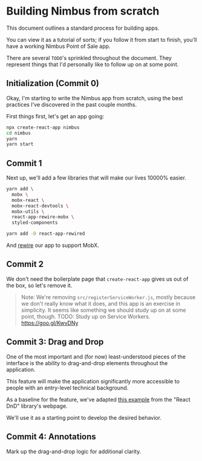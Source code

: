# Building Nimbus from scratch

This document outlines a standard process for building apps.

You can view it as a tutorial of sorts;
if you follow it from start to finish,
you'll have a working Nimbus Point of Sale app.

There are several `TODO`'s sprinkled throughout the document.
They represent things that I'd personally like to follow up on at some point.

## Initialization (Commit 0)

Okay, I'm starting to write the Nimbus app from scratch,
using the best practices I've discovered in the past couple months.

First things first, let's get an app going:

```bash
npx create-react-app nimbus
cd nimbus
yarn
yarn start
```

## Commit 1

Next up, we'll add a few libraries that will make our lives 10000% easier.

```bash
yarn add \
  mobx \
  mobx-react \
  mobx-react-devtools \
  mobx-utils \
  react-app-rewire-mobx \
  styled-components

yarn add -D react-app-rewired
```

And [rewire] our app to support MobX.

[rewire]: https://github.com/timarney/react-app-rewired/tree/master/packages/react-app-rewire-mobx

## Commit 2

We don't need the boilerplate page
that `create-react-app` gives us out of the box,
so let's remove it.

> Note: We're removing `src/registerServiceWorker.js`,
> mostly because we don't really know what it does,
> and this app is an exercise in simplicity.
> It seems like something we should study up on at some point, though.
> TODO: Study up on Service Workers. https://goo.gl/KwvDNy

## Commit 3: Drag and Drop

One of the most important and (for now) least-understood pieces of the interface
is the ability to drag-and-drop elements throughout the application.

This feature will make the application significantly more accessible
to people with an entry-level technical background.

As a baseline for the feature,
we've adapted [this example] from the "React DnD" library's webpage.

[this example]: https://react-dnd.github.io/react-dnd/examples-sortable-cancel-on-drop-outside.html

We'll use it as a starting point to develop the desired behavior.

## Commit 4: Annotations

Mark up the drag-and-drop logic for additional clarity.
